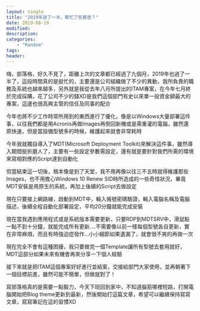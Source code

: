 ```yaml
---
layout: single
title: "2019年過了一半，都忙了些甚麼？"
date: 2019-08-19
modified:
description:
categories:
    - "Random"
tags:
header:
---
```


嗨，部落格，好久不見了，距離上次的文章都已經過了九個月，2019年也過了一半了，這段時間真的是挺忙的，主要還是公司組織做了不少的異動，我所負責的職務及系統也越來越多，另外就是我從去年八月所提出的ITAM專案，在今年七月終於完成採購，花了公司不少的錢XD是我們這個部門有史以來單一投資金額最大的專案，這邊也很高興主管的信任及同事的配合

今年也將不少工作時常所用到的東西進行了優化，像是以Windows大量部署這件事，以往我們都是用Acronis再做Images再倒回新機或是需重灌的電腦，雖然還原快速，但是當設備型號多的時候，維護起來就會非常耗時

今年我就獨自導入了MDT(Microsoft Deployment Toolkit)來解決這件事，雖然導入期間挺折磨人了，主要有一些設定參數需設定，還有就是要針對我們所需的環境來寫相對應的Script達到自動化

但當結束這一切後，根本像是到了天堂，我不用再像以往三不五時就得維護那些Images，也不用擔心Windows 10 Renew SID時所造成的一些奇怪狀況，畢竟MDT安裝是用原生的系統，再加上後續的Script去做設定

現在只要接上網路線，啟動到MDT中，輸入帳號密碼驗證，輸入電腦名稱及電腦描述，後續全程自動化部署設定，平均20分鐘就能完成安裝

現在當我遇到應用程式或是系統版本需要更新，只要RDP到MDTSRV中，滑鼠點一點不到十分鐘，就能完成所有更新....不需要像以前一樣每個型號各自更新，實在非常麻煩，而且有時強迫症發作...小小細節如果遺漏了，就會很不爽的再做一次

現在完全不會有這種困擾，我只要做完一個Template讓所有型號去套用就好，MDT這部分如果未來有機會再來分享一下個人經驗

接下來就是把ITAM這個專案好好進行並結案，交接給部門大家使用，並再朝著下一個目標前進，雖然可能不簡單，但做就對了！


寫部落格真的是需要一點毅力，今天下班回到家中，不知道腦筋哪裡短路，打開電腦開始把Blog theme更新到最新，然後開始打這篇文章，希望可以繼續保持寫寫文章，寫寫筆記在這的習慣XD


